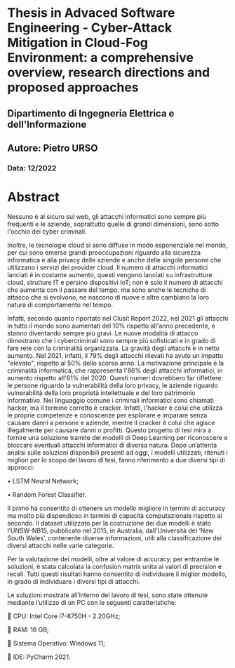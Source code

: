 ﻿# Thesis in Advaced Software Engineering - Cyber-Attack Mitigation in Cloud-Fog Environment: a comprehensive overview, research directions and proposed approaches
 
 ## Dipartimento di Ingegneria Elettrica e dell'Informazione
 
 ## Autore: Pietro URSO
 
 ### Data: 12/2022
 
 # Abstract
 
Nessuno è al sicuro sul web, gli attacchi informatici sono sempre più frequenti e le aziende, soprattutto quelle di grandi dimensioni, sono sotto l'occhio dei cyber criminali. 

Inoltre, le tecnologie cloud si sono diffuse in modo esponenziale nel mondo, per cui sono emerse grandi preoccupazioni riguardo alla sicurezza informatica e alla privacy delle aziende e anche delle singole persone che utilizzano i servizi dei provider cloud. Il numero di attacchi informatici lanciati è in costante aumento, questi vengono lanciati su infrastrutture cloud, strutture IT e persino dispositivi IoT; non è solo il numero di attacchi che aumenta con il passare del tempo, ma sono anche le tecniche di attacco che si evolvono, ne nascono di nuove e altre cambiano la loro natura di comportamento nel tempo. 

Infatti, secondo quanto riportato nel Clusit Report 2022, nel 2021 gli attacchi in tutto il mondo sono aumentati del 10% rispetto all'anno precedente, e stanno diventando sempre più gravi. Le nuove modalità di attacco dimostrano che i cybercriminali sono sempre più sofisticati e in grado di fare rete con la criminalità organizzata. La gravità degli attacchi è in netto aumento. Nel 2021, infatti, il 79% degli attacchi rilevati ha avuto un impatto "elevato", rispetto al 50% dello scorso anno. La motivazione principale è la criminalità informatica, che rappresenta l'86% degli attacchi informatici, in aumento rispetto all'81% del 2020. Questi numeri dovrebbero far riflettere: le persone riguardo la vulnerabilità della loro privacy, le aziende riguardo vulnerabilità della loro proprietà intellettuale e del loro patrimonio informativo. 
Nel linguaggio comune i criminali informatici sono chiamati hacker, ma il termine corretto è cracker. Infatti, l'hacker è colui che utilizza le proprie competenze e conoscenze per esplorare e imparare senza causare danni a persone e aziende, mentre il cracker è colui che agisce illegalmente per causare danni o profitti. 
Questo progetto di tesi mira a fornire una soluzione tramite dei modelli di Deep Learning per riconoscere e bloccare eventuali attacchi informatici di diversa natura. Dopo un’attenta analisi sulle soluzioni disponibili presenti ad oggi, i modelli utilizzati, ritenuti i migliori per lo scopo del lavoro di tesi, fanno riferimento a due diversi tipi di approcci:

  •	LSTM Neural Network;
  
  •	Random Forest Classifier. 

Il primo ha consentito di ottenere un modello migliore in termini di accuracy ma molto più dispendioso in termini di capacità computazionale rispetto al secondo. 
Il dataset utilizzato per la costruzione dei due modelli è stato l’UNSW-NB15, pubblicato nel 2015, in Australia, dall’Università del ‘New South Wales’, contenente diverse informazioni, utili alla classificazione dei diversi attacchi nelle varie categorie.

Per la valutazione dei modelli, oltre al valore di accuracy, per entrambe le soluzioni, è stata calcolata la confusion matrix unita ai valori di precision e recall. Tutti questi risultati hanno consentito di individuare il miglior modello, in grado di individuare i diversi tipi di attacchi.

Le soluzioni mostrate all’interno del lavoro di tesi, sono state ottenute mediante l’utilizzo di un PC con le seguenti caratteristiche:

  	CPU: Intel Core i7-8750H - 2.20GHz;   
  
  	RAM: 16 GB;  
  
  	Sistema Operativo: Windows 11; 
  
  	IDE: PyCharm 2021.
